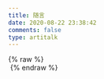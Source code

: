 ```yaml
---
title: 随言
date: 2020-08-22 23:38:42
comments: false
type: artitalk
---
```


<body style="font-size:50px!mportant;">
    {% raw %}
     <div id="artitalk_main"></div>
    ​<script type="text/javascript" src="https://cdn.jsdelivr.net/npm/artitalk"></script>
    <script>
       new Artitalk({
              appId: 'TyMAFjOdbY793pDjYYXLFuGx-MdYXbMMI',
              appKey: 'j9eWkQgu3FhIf3BJpuwkEe3s',
              motion :  1, //是否开启懒加载动画
              bgImg: 'https://cdn.jsdelivr.net/gh/drew233/cdn/20200409110727.webp',
              color1: '#e6e6e6',
              color2: '#e6e6e6',
              color3: '#000000'
            })
    </script>
​    {% endraw %}
   <script>
   $(document).ready(function () {
    if(location.href.indexOf("#reloaded")==-1){
        location.href=location.href+"#reloaded";
        location.reload();
    }
})
    </script>
</body>
